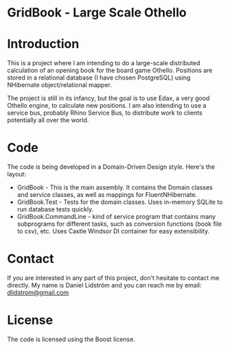 ﻿# GridBook - Large Scale Othello

# Introduction

This is a project where I am intending to do a large-scale distributed calculation
of an opening book for the board game Othello. Positions are stored in a relational
database (I have chosen PostgreSQL) using NHibernate object/relational mapper.

The project is still in its infancy, but the goal is to use Edax, a very good Othello
engine, to calculate new positions. I am also intending to use a service bus, probably
Rhino Service Bus, to distribute work to clients potentially all over the world.

# Code

The code is being developed in a Domain-Driven Design style. Here's the layout:

* GridBook - This is the main assembly. It contains the Domain classes and service classes,
as well as mappings for FluentNHibernate.
* GridBook.Test - Tests for the domain classes. Uses in-memory SQLite to run database tests quickly.
* GridBook.CommandLine - kind of service program that contains many subprograms for different tasks,
such as conversion functions (book file to csv), etc. Uses Castle Windsor DI container for easy
extensibility.

# Contact

If you are interested in any part of this project, don't hesitate to contact me directly.
My name is Daniel Lidström and you can reach me by email: dlidstrom@gmail.com

# License

The code is licensed using the Boost license.
